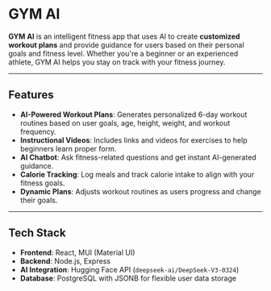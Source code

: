 # GYM AI

**GYM AI** is an intelligent fitness app that uses AI to create **customized workout plans** and provide guidance for users based on their personal goals and fitness level. Whether you're a beginner or an experienced athlete, GYM AI helps you stay on track with your fitness journey.

---

## Features

- **AI-Powered Workout Plans**: Generates personalized 6-day workout routines based on user goals, age, height, weight, and workout frequency.
- **Instructional Videos**: Includes links and videos for exercises to help beginners learn proper form.
- **AI Chatbot**: Ask fitness-related questions and get instant AI-generated guidance.
- **Calorie Tracking**: Log meals and track calorie intake to align with your fitness goals.
- **Dynamic Plans**: Adjusts workout routines as users progress and change their goals.

---

## Tech Stack

- **Frontend**: React, MUI (Material UI)
- **Backend**: Node.js, Express
- **AI Integration**: Hugging Face API (`deepseek-ai/DeepSeek-V3-0324`)
- **Database**: PostgreSQL with JSONB for flexible user data storage
